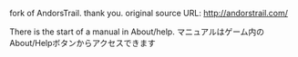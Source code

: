 fork of AndorsTrail. thank you.
original source URL: http://andorstrail.com/


There is the start of a manual in About/help.
マニュアルはゲーム内の　About/Helpボタンからアクセスできます
